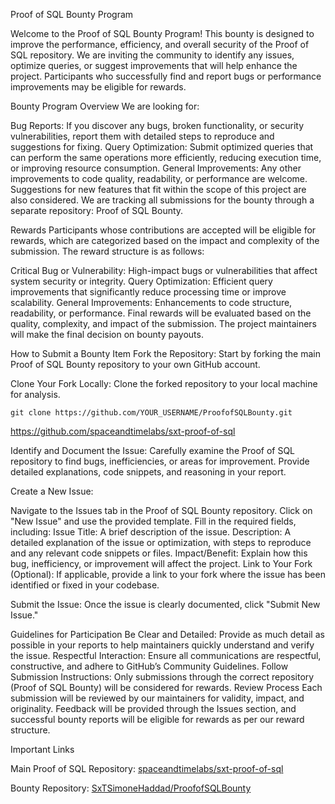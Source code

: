 Proof of SQL Bounty Program


Welcome to the Proof of SQL Bounty Program! This bounty is designed to improve the performance, efficiency, and overall security of the Proof of SQL repository. We are inviting the community to identify any issues, optimize queries, or suggest improvements that will help enhance the project. Participants who successfully find and report bugs or performance improvements may be eligible for rewards.

Bounty Program Overview
We are looking for:

Bug Reports: If you discover any bugs, broken functionality, or security vulnerabilities, report them with detailed steps to reproduce and suggestions for fixing.
Query Optimization: Submit optimized queries that can perform the same operations more efficiently, reducing execution time, or improving resource consumption.
General Improvements: Any other improvements to code quality, readability, or performance are welcome. Suggestions for new features that fit within the scope of this project are also considered.
We are tracking all submissions for the bounty through a separate repository: Proof of SQL Bounty.

Rewards
Participants whose contributions are accepted will be eligible for rewards, which are categorized based on the impact and complexity of the submission. The reward structure is as follows:

Critical Bug or Vulnerability: High-impact bugs or vulnerabilities that affect system security or integrity.
Query Optimization: Efficient query improvements that significantly reduce processing time or improve scalability.
General Improvements: Enhancements to code structure, readability, or performance.
Final rewards will be evaluated based on the quality, complexity, and impact of the submission. The project maintainers will make the final decision on bounty payouts.

How to Submit a Bounty Item
Fork the Repository: Start by forking the main Proof of SQL Bounty repository to your own GitHub account.

Clone Your Fork Locally: Clone the forked repository to your local machine for analysis.

````
git clone https://github.com/YOUR_USERNAME/ProofofSQLBounty.git
````

https://github.com/spaceandtimelabs/sxt-proof-of-sql

Identify and Document the Issue: Carefully examine the Proof of SQL repository to find bugs, inefficiencies, or areas for improvement. Provide detailed explanations, code snippets, and reasoning in your report.

Create a New Issue:

Navigate to the Issues tab in the Proof of SQL Bounty repository.
Click on "New Issue" and use the provided template.
Fill in the required fields, including:
Issue Title: A brief description of the issue.
Description: A detailed explanation of the issue or optimization, with steps to reproduce and any relevant code snippets or files.
Impact/Benefit: Explain how this bug, inefficiency, or improvement will affect the project.
Link to Your Fork (Optional): If applicable, provide a link to your fork where the issue has been identified or fixed in your codebase.

Submit the Issue: Once the issue is clearly documented, click "Submit New Issue."

Guidelines for Participation
Be Clear and Detailed: Provide as much detail as possible in your reports to help maintainers quickly understand and verify the issue.
Respectful Interaction: Ensure all communications are respectful, constructive, and adhere to GitHub’s Community Guidelines.
Follow Submission Instructions: Only submissions through the correct repository (Proof of SQL Bounty) will be considered for rewards.
Review Process
Each submission will be reviewed by our maintainers for validity, impact, and originality. Feedback will be provided through the Issues section, and successful bounty reports will be eligible for rewards as per our reward structure.

Important Links

Main Proof of SQL Repository: [spaceandtimelabs/sxt-proof-of-sql](https://github.com/spaceandtimelabs/sxt-proof-of-sql)


Bounty Repository: [SxTSimoneHaddad/ProofofSQLBounty](https://github.com/SxTSimoneHaddad/ProofofSQLBounty)
